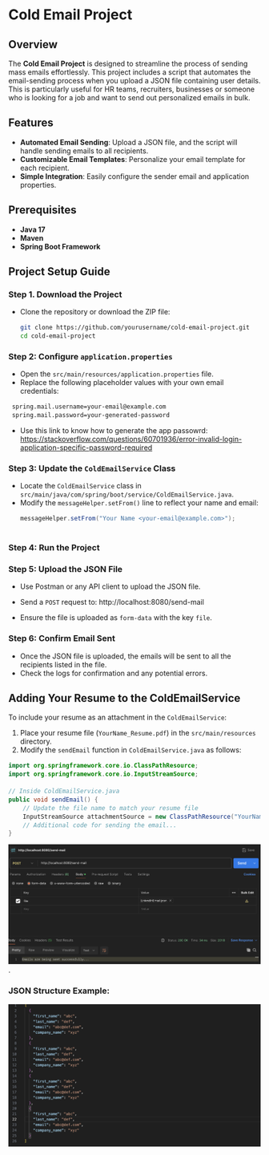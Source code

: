 # Cold Email Project

## Overview
The **Cold Email Project** is designed to streamline the process of sending mass emails effortlessly. This project includes a script that automates the email-sending process when you upload a JSON file containing user details. This is particularly useful for HR teams, recruiters, businesses or someone who is looking for a job and want to send out personalized emails in bulk.

## Features
- **Automated Email Sending**: Upload a JSON file, and the script will handle sending emails to all recipients.
- **Customizable Email Templates**: Personalize your email template for each recipient.
- **Simple Integration**: Easily configure the sender email and application properties.

## Prerequisites
- **Java 17**
- **Maven**
- **Spring Boot Framework**

## Project Setup Guide

### Step 1. Download the Project
- Clone the repository or download the ZIP file:
  ```bash
  git clone https://github.com/yourusername/cold-email-project.git
  cd cold-email-project


### Step 2: Configure `application.properties`
- Open the `src/main/resources/application.properties` file.
- Replace the following placeholder values with your own email credentials:
 ```bash
  spring.mail.username=your-email@example.com
  spring.mail.password=your-generated-password
```
- Use this link to know how to generate the app passowrd: https://stackoverflow.com/questions/60701936/error-invalid-login-application-specific-password-required


### Step 3: Update the `ColdEmailService` Class
- Locate the `ColdEmailService` class in `src/main/java/com/spring/boot/service/ColdEmailService.java`.
- Modify the `messageHelper.setFrom()` line to reflect your name and email:
  ```java
  messageHelper.setFrom("Your Name <your-email@example.com>");



### Step 4: Run the Project


### Step 5: Upload the JSON File
- Use Postman or any API client to upload the JSON file.
- Send a `POST` request to: http://localhost:8080/send-mail

- Ensure the file is uploaded as `form-data` with the key `file`.


### Step 6: Confirm Email Sent
- Once the JSON file is uploaded, the emails will be sent to all the recipients listed in the file.
- Check the logs for confirmation and any potential errors.



## Adding Your Resume to the ColdEmailService

To include your resume as an attachment in the `ColdEmailService`:

1. Place your resume file (`YourName_Resume.pdf`) in the `src/main/resources` directory.
2. Modify the `sendEmail` function in `ColdEmailService.java` as follows:

```java
import org.springframework.core.io.ClassPathResource;
import org.springframework.core.io.InputStreamSource;

// Inside ColdEmailService.java
public void sendEmail() {
    // Update the file name to match your resume file
    InputStreamSource attachmentSource = new ClassPathResource("YourName_Resume.pdf");
    // Additional code for sending the email...
}
```
![Postman](Postman.png).  
  
  

### JSON Structure Example:
![Postman](Json.png)




